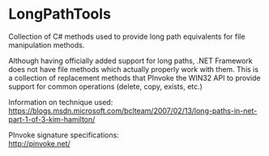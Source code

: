 # LongPathTools
Collection of C# methods used to provide long path equivalents for file manipulation methods.

Although having officially added support for long paths, .NET Framework does not have file methods which actually properly work with them. This is a collection of replacement methods that PInvoke the WIN32 API to provide support for common operations (delete, copy, exists, etc.)

Information on technique used: <br>
https://blogs.msdn.microsoft.com/bclteam/2007/02/13/long-paths-in-net-part-1-of-3-kim-hamilton/

PInvoke signature specifications: <br>
http://pinvoke.net/